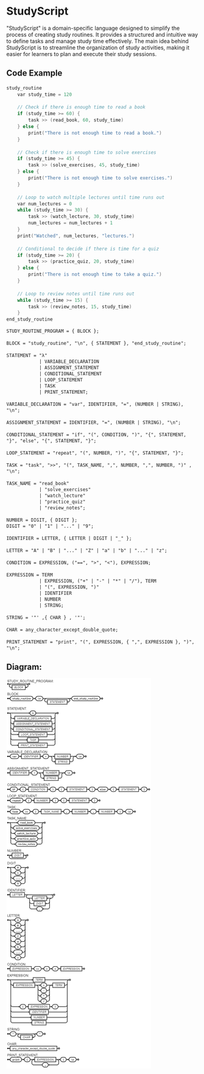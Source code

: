 # StudyScript
"StudyScript" is a domain-specific language designed to simplify the process of creating study routines. It provides a structured and intuitive way to define tasks and manage study time effectively. The main idea behind StudyScript is to streamline the organization of study activities, making it easier for learners to plan and execute their study sessions.

## Code Example
```cpp
study_routine
    var study_time = 120

    // Check if there is enough time to read a book
    if (study_time >= 60) {
        task >> (read_book, 60, study_time)
    } else {
        print("There is not enough time to read a book.")
    }

    // Check if there is enough time to solve exercises
    if (study_time >= 45) {
        task >> (solve_exercises, 45, study_time)
    } else {
        print("There is not enough time to solve exercises.")
    }

    // Loop to watch multiple lectures until time runs out
    var num_lectures = 0
    while (study_time >= 30) {
        task >> (watch_lecture, 30, study_time)
        num_lectures = num_lectures + 1
    }
    print("Watched", num_lectures, "lectures.")

    // Conditional to decide if there is time for a quiz
    if (study_time >= 20) {
        task >> (practice_quiz, 20, study_time)
    } else {
        print("There is not enough time to take a quiz.")
    }

    // Loop to review notes until time runs out
    while (study_time >= 15) {
        task >> (review_notes, 15, study_time)
    }
end_study_routine

```

```EBNF
STUDY_ROUTINE_PROGRAM = { BLOCK };

BLOCK = "study_routine", "\n", { STATEMENT }, "end_study_routine";

STATEMENT = "λ" 
            | VARIABLE_DECLARATION 
            | ASSIGNMENT_STATEMENT 
            | CONDITIONAL_STATEMENT 
            | LOOP_STATEMENT 
            | TASK
            | PRINT_STATEMENT;

VARIABLE_DECLARATION = "var", IDENTIFIER, "=", (NUMBER | STRING), "\n";

ASSIGNMENT_STATEMENT = IDENTIFIER, "=", (NUMBER | STRING), "\n";

CONDITIONAL_STATEMENT = "if", "(", CONDITION, ")", "{", STATEMENT, "}", "else", "{", STATEMENT, "}";

LOOP_STATEMENT = "repeat", "(", NUMBER, ")", "{", STATEMENT, "}";

TASK = "task", ">>", "(", TASK_NAME, ",", NUMBER, ",", NUMBER, ")" , "\n";

TASK_NAME = "read_book"
            | "solve_exercises"
            | "watch_lecture"
            | "practice_quiz"
            | "review_notes";

NUMBER = DIGIT, { DIGIT };
DIGIT = "0" | "1" | "..." | "9";

IDENTIFIER = LETTER, { LETTER | DIGIT | "_" };

LETTER = "A" | "B" | "..." | "Z" | "a" | "b" | "..." | "z";

CONDITION = EXPRESSION, ("==", ">", "<"), EXPRESSION;

EXPRESSION = TERM
            | EXPRESSION, ("+" | "-" | "*" | "/"), TERM
            | "(", EXPRESSION, ")"
            | IDENTIFIER
            | NUMBER
            | STRING;

STRING = '"' ,{ CHAR } , '"';

CHAR = any_character_except_double_quote;

PRINT_STATEMENT = "print", "(", EXPRESSION, { ",", EXPRESSION }, ")", "\n";

```

## Diagram: 

![Diagram](diagram.png)